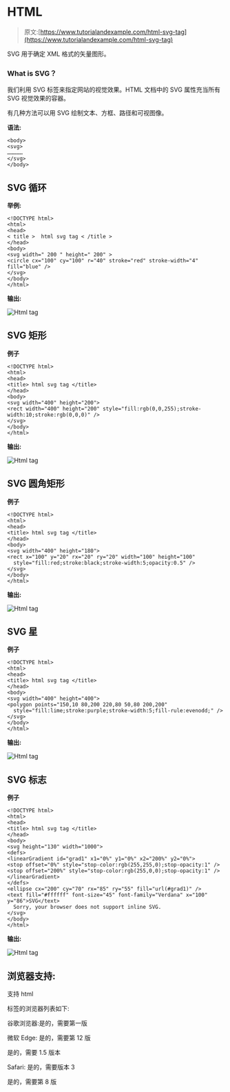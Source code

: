 # HTML <svg>标签</svg>

> 原文:[https://www.tutorialandexample.com/html-svg-tag](https://www.tutorialandexample.com/html-svg-tag)

SVG 用于确定 XML 格式的矢量图形。

### What is SVG？

我们利用 SVG 标签来指定网站的视觉效果。HTML 文档中的 SVG 属性充当所有 SVG 视觉效果的容器。

有几种方法可以用 SVG 绘制文本、方框、路径和可视图像。

**语法:**

```
<body>
<svg>
……………
</svg>
</body>
```

## SVG 循环

**举例:**

```
<!DOCTYPE html>
<html>
<head>
< title >  html svg tag < /title >
</head>
<body>
<svg width=" 200 " height=" 200" >
<circle cx="100" cy="100" r="40" stroke="red" stroke-width="4" fill="blue" />
</svg>
</body>
</html> 
```

**输出:**

![Html <svg> tag](../Images/240db17acb7e7d4cb48ab6125f77203d.png)

## SVG 矩形

**例子**

```
<!DOCTYPE html>
<html>
<head>
<title> html svg tag </title>
</head>
<body>
<svg width="400" height="200">
<rect width="400" height="200" style="fill:rgb(0,0,255);stroke-width:10;stroke:rgb(0,0,0)" />
</svg>
</body>
</html> 
```

**输出:**

![Html <svg> tag](../Images/5bf5743e022fd3144770ddfe190faabd.png)

## SVG 圆角矩形

**例子**

```
<!DOCTYPE html>
<html>
<head>
<title> html svg tag </title>
</head>
<body>
<svg width="400" height="180">
<rect x="100" y="20" rx="20" ry="20" width="100" height="100"
  style="fill:red;stroke:black;stroke-width:5;opacity:0.5" />
</svg>
</body>
</html>
```

**输出:**

![Html <svg> tag](../Images/a3b24dfce28f7d1cb061aba0c187bfeb.png)

## SVG 星

**例子**

```
<!DOCTYPE html>
<html>
<head>
<title> html svg tag </title>
</head>
<body>
<svg width="400" height="400">
<polygon points="150,10 80,200 220,80 50,80 200,200"
  style="fill:lime;stroke:purple;stroke-width:5;fill-rule:evenodd;" />
</svg>
</body>
</html> 
```

**输出:**

![Html <svg> tag](../Images/e78babe7a33b02c382e3f0f3c71dc329.png)

## SVG 标志

**例子**

```
<!DOCTYPE html>
<html>
<head>
<title> html svg tag </title>
</head>
<body>
<svg height="130" width="1000">
<defs>
<linearGradient id="grad1" x1="0%" y1="0%" x2="200%" y2="0%">
<stop offset="0%" style="stop-color:rgb(255,255,0);stop-opacity:1" />
<stop offset="200%" style="stop-color:rgb(255,0,0);stop-opacity:1" />
</linearGradient>
</defs>
<ellipse cx="200" cy="70" rx="85" ry="55" fill="url(#grad1)" />
<text fill="#ffffff" font-size="45" font-family="Verdana" x="100" y="86">SVG</text>
  Sorry, your browser does not support inline SVG.
</svg>
</body>
</html>
```

**输出:**

![Html <svg> tag](../Images/12fc15116e25dac801fd63ad00d6f86b.png)

## 浏览器支持:

支持 html

<section>标签的浏览器列表如下:</section>

谷歌浏览器:是的，需要第一版

微软 Edge: 是的，需要第 12 版

是的，需要 1.5 版本

Safari: 是的，需要版本 3

是的，需要第 8 版